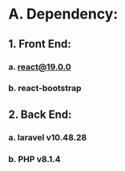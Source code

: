 # A. Dependency:
## 1. Front End:
### a. react@19.0.0
### b. react-bootstrap
## 2. Back End:
### a. laravel v10.48.28
### b. PHP v8.1.4